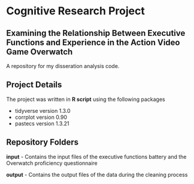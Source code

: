 # Cognitive Research Project

## Examining the Relationship Between Executive Functions and Experience in the Action Video Game Overwatch

A repository for my disseration analysis code.

## Project Details

The project was written in **R script** using the following packages
- tidyverse version 1.3.0
- corrplot version 0.90
- pastecs version 1.3.21

## Repository Folders

**input** - Contains the input files of the executive functions battery and the Overwatch proficiency questionnaire

**output** - Contains the output files of the data during the cleaning process

